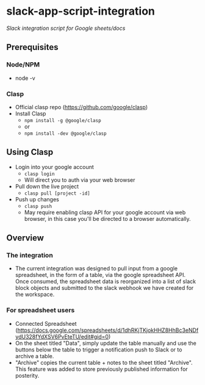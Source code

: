 # slack-app-script-integration

_Slack integration script for Google sheets/docs_

## Prerequisites

### Node/NPM

- node -v

### Clasp

- Official clasp repo (https://github.com/google/clasp)
- Install Clasp
  - `npm install -g @google/clasp`
  - or
  - `npm install -dev @google/clasp`

## Using Clasp

- Login into your google account
  - `clasp login`
  - Will direct you to auth via your web browser
- Pull down the live project
  - `clasp pull [project -id]`
- Push up changes
  - `clasp push`
  - May require enabling clasp API for your google account via web browser, in this case you'll be directed to a browser automatically.

## Overview

### The integration

- The current integration was designed to pull input from a google spreadsheet, in the form of a table, via the google spreadsheet API. Once consumed, the spreadsheet data is reorganized into a list of slack block objects and submitted to the slack webhook we have created for the workspace.

### For spreadsheet users

- Connected Spreadsheet (https://docs.google.com/spreadsheets/d/1dhRKjTKjokHHZ8HhBc3eNDfydU328fYdXSV6PvEteTU/edit#gid=0)
- On the sheet titled "Data", simply update the table manually and use the buttons below the table to trigger a notification push to Slack or to archive a table.
- "Archive" copies the current table + notes to the sheet titled "Archive". This feature was added to store previously published information for posterity.
